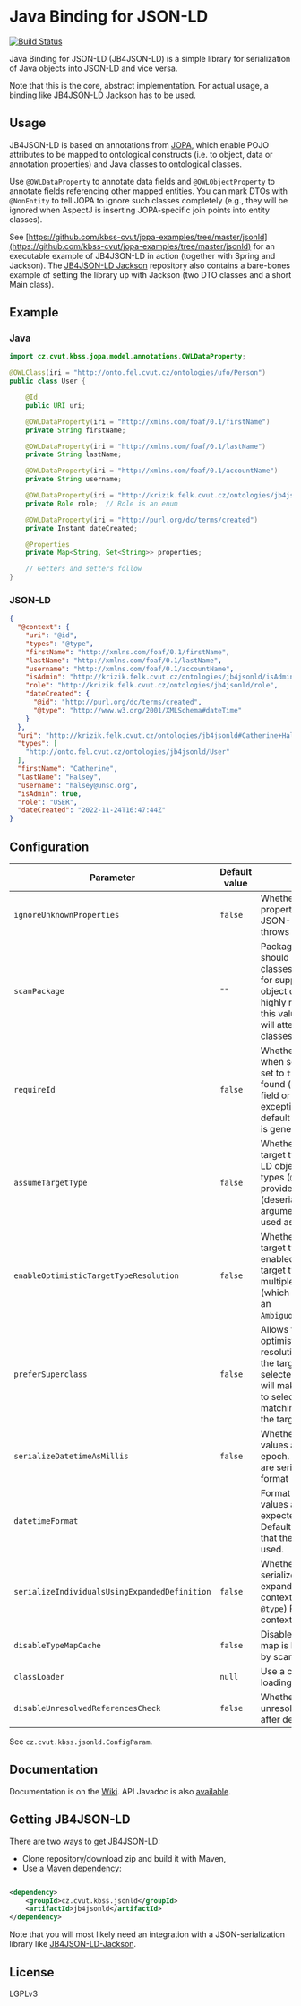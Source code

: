 # Java Binding for JSON-LD

[![Build Status](https://kbss.felk.cvut.cz/jenkins/buildStatus/icon?job=jaxb-jsonld)](https://kbss.felk.cvut.cz/jenkins/job/jaxb-jsonld)

Java Binding for JSON-LD (JB4JSON-LD) is a simple library for serialization of Java objects into JSON-LD and vice versa.

Note that this is the core, abstract implementation. For actual usage, a binding
like [JB4JSON-LD Jackson](https://github.com/kbss-cvut/jb4jsonld-jackson)
has to be used.

## Usage

JB4JSON-LD is based on annotations from [JOPA](https://github.com/kbss-cvut/jopa), which enable POJO attributes to be
mapped to ontological constructs (i.e. to object, data or annotation properties) and Java classes to ontological
classes.

Use `@OWLDataProperty` to annotate data fields and `@OWLObjectProperty` to annotate fields referencing other mapped
entities. You can mark DTOs with `@NonEntity` to tell JOPA to ignore such classes completely (e.g., they will be ignored
when AspectJ is inserting JOPA-specific join points into entity classes).

See [https://github.com/kbss-cvut/jopa-examples/tree/master/jsonld](https://github.com/kbss-cvut/jopa-examples/tree/master/jsonld)
for an executable example of JB4JSON-LD in action (together with Spring and Jackson).
The [JB4JSON-LD Jackson](https://github.com/kbss-cvut/jb4jsonld-jackson)
repository also contains a bare-bones example of setting the library up with Jackson (two DTO classes and a short Main
class).

## Example

### Java

```Java
import cz.cvut.kbss.jopa.model.annotations.OWLDataProperty;

@OWLClass(iri = "http://onto.fel.cvut.cz/ontologies/ufo/Person")
public class User {

    @Id
    public URI uri;

    @OWLDataProperty(iri = "http://xmlns.com/foaf/0.1/firstName")
    private String firstName;

    @OWLDataProperty(iri = "http://xmlns.com/foaf/0.1/lastName")
    private String lastName;

    @OWLDataProperty(iri = "http://xmlns.com/foaf/0.1/accountName")
    private String username;

    @OWLDataProperty(iri = "http://krizik.felk.cvut.cz/ontologies/jb4jsonld/role")
    private Role role;  // Role is an enum

    @OWLDataProperty(iri = "http://purl.org/dc/terms/created")
    private Instant dateCreated;

    @Properties
    private Map<String, Set<String>> properties;

    // Getters and setters follow
}
```

### JSON-LD

```JSON
{
  "@context": {
    "uri": "@id",
    "types": "@type",
    "firstName": "http://xmlns.com/foaf/0.1/firstName",
    "lastName": "http://xmlns.com/foaf/0.1/lastName",
    "username": "http://xmlns.com/foaf/0.1/accountName",
    "isAdmin": "http://krizik.felk.cvut.cz/ontologies/jb4jsonld/isAdmin",
    "role": "http://krizik.felk.cvut.cz/ontologies/jb4jsonld/role",
    "dateCreated": {
      "@id": "http://purl.org/dc/terms/created",
      "@type": "http://www.w3.org/2001/XMLSchema#dateTime"
    }
  },
  "uri": "http://krizik.felk.cvut.cz/ontologies/jb4jsonld#Catherine+Halsey",
  "types": [
    "http://onto.fel.cvut.cz/ontologies/jb4jsonld/User"
  ],
  "firstName": "Catherine",
  "lastName": "Halsey",
  "username": "halsey@unsc.org",
  "isAdmin": true,
  "role": "USER",
  "dateCreated": "2022-11-24T16:47:44Z"
}
```

## Configuration

| Parameter                                     | Default value | Explanation                                                                                                                                                                                                                                                                  |
|-----------------------------------------------|---------------|------------------------------------------------------------------------------------------------------------------------------------------------------------------------------------------------------------------------------------------------------------------------------|
| `ignoreUnknownProperties`                     | `false`       | Whether to ignore unknown properties when deserializing JSON-LD. Default behavior throws an exception.                                                                                                                                                                       |
| `scanPackage`                                 | `""`          | Package in which the library should look for mapped classes. The scan is important for support for polymorphism in object deserialization. It is highly recommended to specify this value, otherwise the library will attempt to load and scan all classes on the classpath. |
| `requireId`                                   | `false`       | Whether to require an identifier when serializing an object. If set to `true` and no identifier is found (either there is no `@Id` field or its value is `null`), an exception will be thrown. By default a blank node identifier is generated if no id is present.          |
| `assumeTargetType`                            | `false`       | Whether to allow assuming target type in case the JSON-LD object does not contain types (`@type`). If set to `true`, the provided Java type (deserialization invocation argument, field type) will be used as target type.                                                   |
| `enableOptimisticTargetTypeResolution`        | `false`       | Whether to enable optimistic target type resolution. If enabled, this allows to pick a target type even if there are multiple matching classes (which would normally end with an `AmbiguousTargetTypeException`).                                                            |
| `preferSuperclass`                            | `false`       | Allows to further specify optimistic target type resolution. By default, any of the target classes may be selected. Setting this to `true` will make the resolver attempt to select a superclass of the matching classes (if it is also in the target set).                  |
| `serializeDatetimeAsMillis`                   | `false`       | Whether to serialize datetime values as millis since Unix epoch. If false, datetime value are serialize as string in ISO format (default).                                                                                                                                   |
| `datetimeFormat`                              |               | Format in which datetime values are serialized (and expected for deserialization). Default is undefined, meaning that the ISO 8601 format is used.                                                                                                                           |
| `serializeIndividualsUsingExpandedDefinition` | `false`       | Whether individuals should be serialized as string with expanded term definition in context (consisting of `@id` and `@type`) Relevant only for context-based serializer.                                                                                                    |
| `disableTypeMapCache`                         | `false`       | Disables type map cache. Type map is built for deserialization by scanning the classpath.                                                                                                                                                                                    |
| `classLoader`                                 | `null`        | Use a custom ClassLoader for loading the target classes.                                                                                                                                                                                                                     |
| `disableUnresolvedReferencesCheck`            | `false`       | Whether to disable the unresolved references check after deserialization.                                                                                                                                                                                                    |
See `cz.cvut.kbss.jsonld.ConfigParam`.

## Documentation

Documentation is on the [Wiki](https://github.com/kbss-cvut/jb4jsonld/wiki). API Javadoc is
also [available](https://kbss.felk.cvut.cz/jenkins/view/Java%20Tools/job/jaxb-jsonld/javadoc/).

## Getting JB4JSON-LD

There are two ways to get JB4JSON-LD:

* Clone repository/download zip and build it with Maven,
* Use a [Maven dependency](http://search.maven.org/#search%7Cga%7C1%7Ccz.cvut.kbss.jsonld):

```XML

<dependency>
    <groupId>cz.cvut.kbss.jsonld</groupId>
    <artifactId>jb4jsonld</artifactId>
</dependency>
```

Note that you will most likely need an integration with a JSON-serialization library
like [JB4JSON-LD-Jackson](https://github.com/kbss-cvut/jb4jsonld-jackson).

## License

LGPLv3
